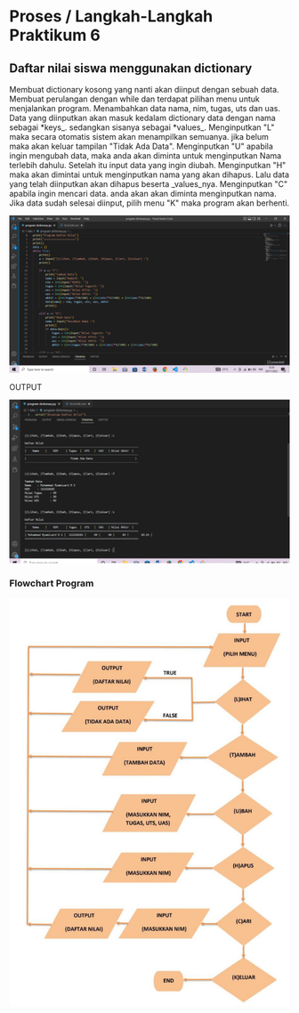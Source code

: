# Proses / Langkah-Langkah Praktikum 6



## Daftar nilai siswa menggunakan dictionary

 Membuat dictionary kosong yang nanti akan diinput dengan sebuah data.
 Membuat perulangan dengan while dan terdapat pilihan menu untuk menjalankan program.
 Menambahkan data nama, nim, tugas, uts dan uas. Data yang diinputkan akan masuk kedalam dictionary data dengan nama sebagai *keys_. sedangkan sisanya sebagai *values_.
 Menginputkan "L" maka secara otomatis sistem akan menampilkan semuanya. jika belum maka akan keluar tampilan "Tidak Ada Data".
 Menginputkan "U" apabila ingin mengubah data, maka anda akan diminta untuk menginputkan Nama terlebih dahulu. Setelah itu input data yang ingin diubah.
 Menginputkan "H" maka akan dimintai untuk menginputkan nama yang akan dihapus. Lalu data yang telah diinputkan akan dihapus beserta _values_nya.
 Menginputkan "C" apabila ingin mencari data. anda akan akan diminta menginputkan nama.
 Jika data sudah selesai diinput, pilih menu "K" maka program akan berhenti.

![ss2](foto/ss2.PNG)

 OUTPUT 

![ss1](foto/ss1.PNG)


### Flowchart Program

![ss3](ss3.png)
